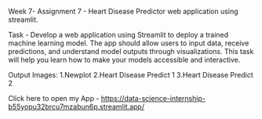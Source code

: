 Week 7- Assignment 7 - Heart Disease Predictor web application using streamlit.

Task - Develop a web application using Streamlit to deploy a trained machine learning model. The app should allow users to input data, 
receive predictions, and understand model outputs through visualizations. This task will help you learn how to make your models 
accessible and interactive.

Output Images:
1.Newplot
2.Heart Disease Predict 1
3.Heart Disease Predict 2

Click here to open my App - https://data-science-internship-b55yopu32brcu7mzabun6p.streamlit.app/
